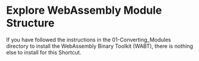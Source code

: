 # Explore WebAssembly Module Structure

If you have followed the instructions in the 01-Converting_Modules directory to install the WebAssembly Binary Toolkit (WABT), there is nothing else to install for this Shortcut.